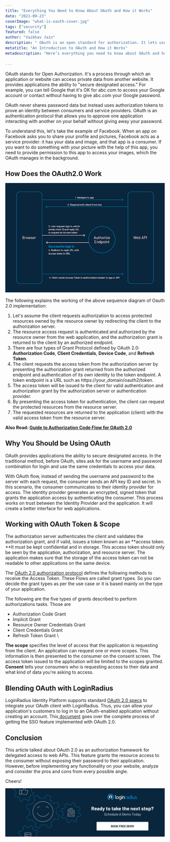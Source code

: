 ```yaml
---
title: "Everything You Need to Know About OAuth and How it Works"
date: "2021-09-23"
coverImage: "what-is-oauth-cover.jpg"
tags: ["security"]
featured: false 
author: "Vaibhav Jain"
description: " OAuth is an open standard for authorization. It lets users authorize third-party access to their servers without handing out their username and password. Read this blog to also find about OAuth 2.0 as an authorization framework for delegated access to web APIs."
metatitle: "An Introduction to OAuth and How it Works"
metadescription: "Here’s everything you need to know about OAuth and how it works. This blog focuses on 0Auth token and scopes and why enterprises should be using it."

---
```


OAuth stands for Open Authorization. It's a process through which an application or website can access private data from another website. It provides applications the ability to "secure designated access." For example, you can tell Google that it's OK for abc.com to access your Google account or contact without having to give abc.com your Google password.

OAuth never shares password data but instead uses authorization tokens to prove an identity between consumers and service providers. OAuth is an authentication protocol that allows you to approve one application interacting with another on your behalf without giving away your password.

To understand this, let's take the example of Facebook. When an app on Facebook asks you to share your profile and pictures, Facebook acts as a service provider: it has your data and image, and that app is a consumer. If you want to do something with your picture with the help of this app, you need to provide permission to this app to access your images, which the OAuth manages in the background.


## How Does the OAuth2.0 Work



![what-is-oauth-1](what-is-oauth-1.png)


The following explains the working of the above sequence diagram of Oauth 2.0 implementation: 



1. Let's assume the client requests authorization to access protected resources owned by the resource owner by redirecting the client to the authorization server.
2. The resource access request is authenticated and authorized by the resource owner from the web application, and the authorization grant is returned to the client by an authorized endpoint.
3. There are four types of Grant Protocol defined by OAuth 2.0: **Authorization Code**, **Client Credentials**, **Device Code**, and **Refresh Token**.
4. The client requests the access token from the authorization server by presenting the authorization grant returned from the authorized endpoint and authentication of its own identity to the token endpoint. A token endpoint is a URL such as https://your_domain/oauth2/token.
5. The access token will be issued to the client for valid authentication and authorization grant by the authorization server or authentication provider.
6. By presenting the access token for authentication, the client can request the protected resources from the resource server.
7. The requested resources are returned to the application (client) with the valid access token from the resource server.

**Also Read: [Guide to Authorization Code Flow for OAuth 2.0 ](https://www.loginradius.com/blog/engineering/authorization-code-flow-oauth/)**


## Why You Should be Using OAuth

OAuth provides applications the ability to secure designated access. In the traditional method, before OAuth, sites ask for the username and password combination for login and use the same credentials to access your data.


With OAuth flow, instead of sending the username and password to the server with each request, the consumer sends an API key ID and secret. In this scenario, the consumer communicates to their identity provider for access. The identity provider generates an encrypted, signed token that grants the application access by authenticating the consumer. This process works on trust between the Identity Provider and the application. It will create a better interface for web applications.


## Working with OAuth Token & Scope

The authorization server authenticates the client and validates the authorization grant, and if valid, issues a token known as an **access token. **It must be kept confidential and in storage. This access token should only be seen by the application, authorization, and resource server. The application makes sure that the storage of the access token can not be readable to other applications on the same device.

The [OAuth 2.0 authorization protocol](https://www.loginradius.com/blog/start-with-identity/oauth2.0-guide/) defines the following methods to receive the Access Token. These Flows are called grant types. So you can decide the grant types as per the use case or it is based mainly on the type of your application.

The following are the five types of grants described to perform authorizations tasks. Those are



* Authorization Code Grant
* Implicit Grant
* Resource Owner Credentials Grant
* Client Credentials Grant
* Refresh Token Grant \


**The scope** specifies the level of access that the application is requesting from the client. An application can request one or more scopes. This information is then presented to the consumer on the consent screen. The access token issued to the application will be limited to the scopes granted. **Consent** tells your consumers who is requesting access to their data and what kind of data you're asking to access.


## Blending OAuth with LoginRadius

LoginRadius Identity Platform supports standard [OAuth 2.0 specs](https://tools.ietf.org/html/rfc6749) to integrate your OAuth client with LoginRadius. Thus, you can allow your application's customers to log in to an OAuth-enabled application without creating an account. This[ document](https://www.loginradius.com/docs/single-sign-on/tutorial/federated-sso/oauth-2-0/oauth-2-0-overview/#oauthguide0) goes over the complete process of getting the SSO feature implemented with OAuth 2.0.


## Conclusion

This article talked about OAuth 2.0 as an authorization framework for delegated access to web APIs. This feature grants the resource access to the consumer without exposing their password to their application. However, before implementing any functionality on your website, analyze and consider the pros and cons from every possible angle.

Cheers!


[![book-a-demo-loginradius](../../assets/book-a-demo-loginradius.png)](https://www.loginradius.com/book-a-demo/)